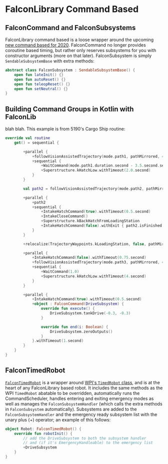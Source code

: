 # FalconLibrary Command Based

## FalconCommand and FalconSubsystems

FalconLibrary command based is a loose wrapper around the upcoming [new command based for 2020](https://frc-docs.readthedocs.io/en/latest/docs/software/commandbased/index.html). FalconCommand no longer provides coroutine based timing, but rather only reserves subsystems for you with constructor arguments (more on that later). FalconSubsystem is simply `SendableSubsystemBase` with extra methods:

```kotlin
abstract class FalconSubsystem : SendableSubsystemBase() {
    open fun lateInit() {}
    open fun autoReset() {}
    open fun teleopReset() {}
    open fun setNeutral() {}
}
```

## Building Command Groups in Kotlin with FalconLib

blah blah. This example is from 5190's Cargo Ship routine:

```Kotlin
override val routine
    get() = sequential {

        +parallel {
            +followVisionAssistedTrajectory(mode.path1, pathMirrored, 4.feet, true)
            +sequential {
                +WaitCommand(mode.path1.duration.second - 3.5.second.second)
                +Superstructure.kHatchLow.withTimeout(2.0.second)
            }
        }

        val path2 = followVisionAssistedTrajectory(mode.path2, pathMirrored, 4.feet)

        +parallel {
            +path2
            +sequential {
                +IntakeHatchCommand(true).withTimeout(0.5.second)
                +IntakeCloseCommand()
                +Superstructure.kBackHatchFromLoadingStation
                +IntakeHatchCommand(false).withExit { path2.isFinished }
            }
        }

        +relocalize(TrajectoryWaypoints.kLoadingStation, false, pathMirrored)

        +parallel {
            +IntakeHatchCommand(false).withTimeout(0.75.second)
            +followVisionAssistedTrajectory(mode.path3, pathMirrored, 4.feet, true)
            +sequential {
                +WaitCommand(1.0)
                +Superstructure.kHatchLow.withTimeout(4.second)
            }
        }

        +parallel {
            +IntakeHatchCommand(true).withTimeout(0.5.second)
            +object : FalconCommand(DriveSubsystem) {
                override fun execute() {
                    DriveSubsystem.tankDrive(-0.3, -0.3)
                }

                override fun end(i: Boolean) {
                    DriveSubsystem.zeroOutputs()
                }
            }.withTimeout(1.second)
        }
    }
}
```

## FalconTimedRobot

[`FalconTimedRobot`](https://github.com/5190GreenHopeRobotics/FalconLibrary/blob/2020/wpi/src/main/kotlin/org/ghrobotics/lib/wrappers/FalconTimedRobot.kt) is a wrapper around [WPI's `TimedRobot` class](https://first.wpi.edu/FRC/roborio/release/docs/java/edu/wpi/first/wpilibj/TimedRobot.html), and is at the heart of any FalconLibrary based robot. It includes the same methods as the WPI `TimedRobot` abatable to be overridden, automatically runs the CommandScheduler, handles entering and exiting emergency modes as well as manages the `FalconSubsystemHandler` (which calls the extra methods in `FalconSubsystem` automatically). Subsystems are added to the `FalconSubsystemHandler` and the emergency ready subsystem list with the unary plus (+) operator; an example of this follows:

```Kotlin
object Robot: FalconTimedRobot() {
    override fun robotInit() {
        // add the DriveSubsystem to both the subsystem handler 
        // and (if it's EmergencyHandleable) to the emergency list
        +DriveSubsystem
    }
}
```